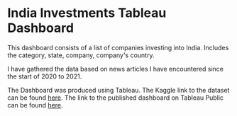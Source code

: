 # India Investments Tableau Dashboard
This dashboard consists of a list of companies investing into India. Includes the category, state, company, company's country.

I have gathered the data based on news articles I have encountered since the start of 2020 to 2021.

The Dashboard was produced using Tableau. The Kaggle link to the dataset can be found [here](https://www.kaggle.com/virajkulkarni952/investments-into-india). The link to the published dashboard on Tableau Public can be found [here](https://public.tableau.com/app/profile/viraj.kulkarni/viz/I3-InvestmentsIntoIndia_Dashboard/I3-InvestmentsintoIndia).
